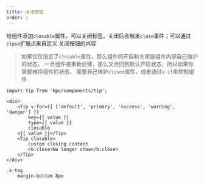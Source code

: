 ```yaml
---
title: 关闭按钮
order: 1
---
```


给组件添加`closable`属性，可以关闭标签，关闭后会触发`close`事件；可以通过`close`扩展点来自定义
关闭按钮的内容

> 如果仅仅指定了`closable`属性，那么组件的开启和关闭是组件内部自己维护的状态，
> 一旦组件被重新创建，那么又会回到默认开启状态，所以如果你需要维持组件的状态，
> 需要自己维护`closed`属性，或者通过`v-if`来控制组件

```vdt
import Tip from 'kpc/components/tip';

<div>
    <Tip v-for={{ ['default', 'primary', 'success', 'warning', 'danger'] }}
        key={{ value }}
        type={{ value }}
        closable
    >{{ value }}</Tip>
    <Tip closable>
        custom closing content
        <b:close>No longer show</b:close>
    </Tip>
</div>
```

```styl
.k-tag
    margin-bottom 8px
```
